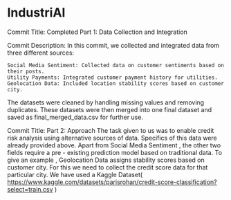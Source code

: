 # IndustriAI
Commit Title:
Completed Part 1: Data Collection and Integration

Commit Description:
In this commit, we collected and integrated data from three different sources:

    Social Media Sentiment: Collected data on customer sentiments based on their posts.
    Utility Payments: Integrated customer payment history for utilities.
    Geolocation Data: Included location stability scores based on customer city.

The datasets were cleaned by handling missing values and removing duplicates. These datasets were then merged into one final dataset and saved as final_merged_data.csv for further use.

Commit Title:
Part 2: Approach
The task given to us was to enable credit risk analysis using alternative sources of data. Specifics of this data were already provided above.
Apart from Social Media Sentiment , the other two fields require a pre - existing prediction model based on traditional data.
To give an example , Geolocation Data assigns stability scores based on customer city. For this we need to collect the credit score data for that particular city.
We have used a Kaggle Dataset( https://www.kaggle.com/datasets/parisrohan/credit-score-classification?select=train.csv )
